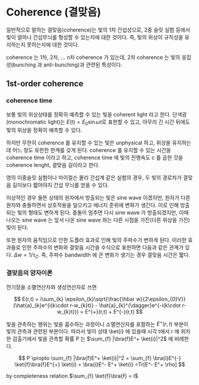 # Coherence (결맞음)

일반적으로 말하는 결맞음(coherence)는 빛의 1차 간섭성으로, 2중 슬릿 실험 등에서 빛이 얼마나 간섭무늬를 형성할 수 있는지에 대한 것이다. 즉, 빛의 위상이 규칙성을 유지하는지 못하는지에 대한 것이다.

coherence 는 1차, 2차, ... n차 coherence 가 있는데, 2차 coherence 는 빛의 응집성(bunching 과 anti-bunching)과 관련된 특성이다.

## 1st-order coherence

### coherence time

보통 빛의 위상상태를 정확히 예측할 수 있는 빛을 coherent light 라고 한다. 단색광(monochromatic light)는 $E(t) = E_{0}\sin{ωt}$로 표현할 수 있고, 아무리 긴 시간 뒤에도 빛의 위상을 정확히 예측할 수 있다.

하지만 무한히 coherence 를 유지할 수 있는 빛은 unphysical 하고, 위상을 유지하는데 어느 정도 유한한 한계를 갖게 된다. coherence 를 유지할 수 있는 시간을 coherence time 이라고 하고, coherence time 에 빛의 진행속도 c 를 곱한 것을 coherence lenght, 결맞음 길이라고 한다.

영의 이중슬릿 실험이나 마이컬슨 몰리 간섭계 같은 실험의 경우, 두 빛의 경로차가 결맞음 길이보다 짧아야지 간섭 무늬를 얻을 수 있다.

이상적인 경우 들뜬 상태의 원자에서 방출되는 빛은 sine wave 이겠지만, 원자가 다른 원자와 충돌하면서 상호작용을 일으키고 에너지 준위에 변화가 생긴다. 이로 인해 방출되는 빛의 형태도 변하게 된다. 충돌이 멈추면 다시 sine wave 가 방출되겠지만, 이때 나오는 sine wave 는 앞서 나온 sine wave 와는 다른 시점을 가진(다른 위상을 가진) 빛이 된다. 

또한 원자의 움직임으로 인한 도플러 효과로 인해 빛의 주파수가 변하게 된다. 이러한 효과들로 인한 주파수의 변화와 결맞음 시간을 수식으로 표현하면 다음과 같은 관계가 있다. $\Delta w = 1/\tau_C$. 즉, 주파수 bandwidth 에 큰 변화가 생기는 경우 결맞음 시간은 짧다.

### 결맞음의 양자이론

전기장을 소멸연산자와 생성연산자로 쓰면

$$
E(r,t) = i\sum_{k} \epsilon_{k}\sqrt{\frac{\hbar w}{2\epsilon_{0}V}}(\hat{a}_{k}e^{i(k\cdot r-w_{k}t)} - \hat{a}_{k}^{\dagger}e^{-i(k\cdot r-w_{k}t)}) = E^{+}(r,t) + E^{-}(r,t)
$$

빛을 관측하는 행위는 빛을 흡수하는 과정이니 소멸연산자를 포함하는 $E^{+}(r,t)$ 부분이 빛의 관측과 관련된 부분이다. 따라서 빛이 상태 \ket{i} 에 있을때 시각 t에서 r 에 위치한 검출기에서 빛을 관측할 확률 P 는 $\sum_{f} |\bra{f}E^+ \ket{i}|^2$ 에 비례한다.

$$
P \propto \sum_{f} |\bra{f}E^+ \ket{i}|^2 = \sum_{f} \bra{i}E^{-} \ket{f}\bra{f}E^{+} \ket{i} = \bra{i}E^- E^+ \ket{i} =Tr[E^- E^+ \rho]
$$

by completeness relation $\sum_{f} \ket{f}\bra{f} = I$

